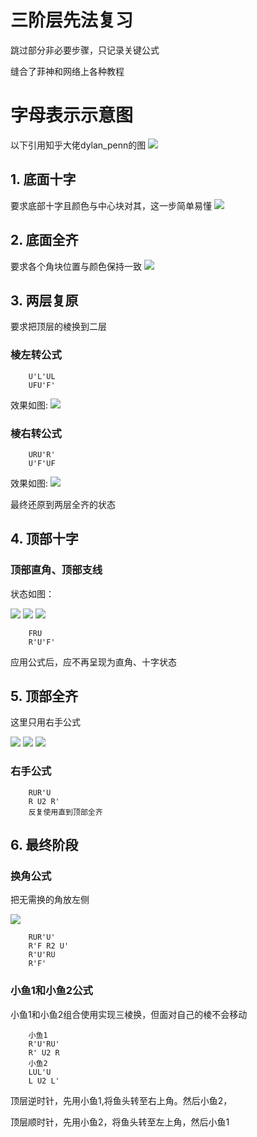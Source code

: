 # 三阶层先法复习
跳过部分非必要步骤，只记录关键公式

缝合了菲神和网络上各种教程
# 字母表示示意图
以下引用知乎大佬dylan_penn的图
![](https://raw.githubusercontent.com/dundundundun5/pictures/main/formal/zhihu_basical.jpg)

## 1. 底面十字
要求底部十字且颜色与中心块对其，这一步简单易懂
![](https://raw.githubusercontent.com/dundundundun5/pictures/main/formal/%E5%BA%95%E9%9D%A2%E5%8D%81%E5%AD%97.JPG)
## 2. 底面全齐
要求各个角块位置与颜色保持一致
![](https://raw.githubusercontent.com/dundundundun5/pictures/main/formal/%E5%BA%95%E9%9D%A2%E5%85%A8%E9%BD%90.JPG)
## 3. 两层复原
要求把顶层的棱换到二层
 
### 棱左转公式

        U'L'UL
        UFU'F'
效果如图:
![](https://raw.githubusercontent.com/dundundundun5/pictures/main/formal/%E5%B7%A6%E8%BD%AC.png)
### 棱右转公式
        
        URU'R'  
        U'F'UF
效果如图:
![](https://raw.githubusercontent.com/dundundundun5/pictures/main/formal/%E5%8F%B3%E8%BD%AC.png)

最终还原到两层全齐的状态
## 4. 顶部十字
### 顶部直角、顶部支线
状态如图：

![](https://raw.githubusercontent.com/dundundundun5/pictures/main/formal/%E9%A1%B62.png)
![](https://raw.githubusercontent.com/dundundundun5/pictures/main/formal/%E9%A1%B63.png)
![](https://raw.githubusercontent.com/dundundundun5/pictures/main/formal/%E9%A1%B61.png)

        FRU    
        R'U'F'
应用公式后，应不再呈现为直角、十字状态
## 5. 顶部全齐
这里只用右手公式

![](https://raw.githubusercontent.com/dundundundun5/pictures/main/formal/%E5%8F%B3%E6%89%8B%E5%85%AC%E5%BC%8F3.png)
![](https://raw.githubusercontent.com/dundundundun5/pictures/main/formal/%E5%8F%B3%E6%89%8B%E5%85%AC%E5%BC%8F2.png)
![](https://raw.githubusercontent.com/dundundundun5/pictures/main/formal/%E5%8F%B3%E6%89%8B%E5%85%AC%E5%BC%8F1.png)
### 右手公式
        RUR'U
        R U2 R'
        反复使用直到顶部全齐
## 6. 最终阶段

### 换角公式
把无需换的角放左侧

![](https://raw.githubusercontent.com/dundundundun5/pictures/main/formal/%E6%8D%A2%E8%A7%92.png)
        
        RUR'U'
        R'F R2 U'
        R'U'RU
        R'F'

### 小鱼1和小鱼2公式
小鱼1和小鱼2组合使用实现三棱换，但面对自己的棱不会移动

        小鱼1 
        R'U'RU'
        R' U2 R
        小鱼2
        LUL'U 
        L U2 L'

顶层逆时针，先用小鱼1,将鱼头转至右上角。然后小鱼2，

顶层顺时针，先用小鱼2，将鱼头转至左上角，然后小鱼1